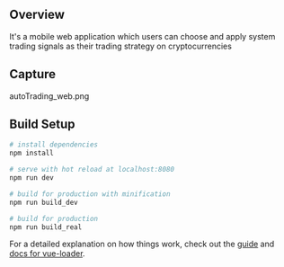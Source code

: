 ## Overview

It's a mobile web application which users can choose and apply system trading signals as their trading strategy on cryptocurrencies

## Capture

autoTrading_web.png

## Build Setup

``` bash
# install dependencies
npm install

# serve with hot reload at localhost:8080
npm run dev

# build for production with minification
npm run build_dev

# build for production
npm run build_real
```

For a detailed explanation on how things work, check out the [guide](http://vuejs-templates.github.io/webpack/) and [docs for vue-loader](http://vuejs.github.io/vue-loader).
